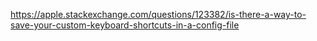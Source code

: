 https://apple.stackexchange.com/questions/123382/is-there-a-way-to-save-your-custom-keyboard-shortcuts-in-a-config-file
